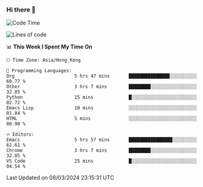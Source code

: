 ### Hi there 👋

<!--
**nicehiro/nicehiro** is a ✨ _special_ ✨ repository because its `README.md` (this file) appears on your GitHub profile.

Here are some ideas to get you started:

- 🔭 I’m currently working on ...
- 🌱 I’m currently learning ...
- 👯 I’m looking to collaborate on ...
- 🤔 I’m looking for help with ...
- 💬 Ask me about ...
- 📫 How to reach me: ...
- 😄 Pronouns: ...
- ⚡ Fun fact: ...
-->

<!--START_SECTION:waka-->
![Code Time](http://img.shields.io/badge/Code%20Time-278%20hrs%2047%20mins-blue)

![Lines of code](https://img.shields.io/badge/From%20Hello%20World%20I%27ve%20Written-2.6%20million%20lines%20of%20code-blue)

📊 **This Week I Spent My Time On** 

```text
🕑︎ Time Zone: Asia/Hong_Kong

💬 Programming Languages: 
Org                      5 hrs 47 mins       ███████████████░░░░░░░░░░   60.77 % 
Other                    3 hrs 7 mins        ████████░░░░░░░░░░░░░░░░░   32.85 % 
Python                   15 mins             █░░░░░░░░░░░░░░░░░░░░░░░░   02.72 % 
Emacs Lisp               10 mins             ░░░░░░░░░░░░░░░░░░░░░░░░░   01.84 % 
HTML                     5 mins              ░░░░░░░░░░░░░░░░░░░░░░░░░   00.90 % 

🔥 Editors: 
Emacs                    5 hrs 57 mins       ████████████████░░░░░░░░░   62.61 % 
Chrome                   3 hrs 7 mins        ████████░░░░░░░░░░░░░░░░░   32.85 % 
VS Code                  25 mins             █░░░░░░░░░░░░░░░░░░░░░░░░   04.54 % 
```


 Last Updated on 08/03/2024 23:15:31 UTC
<!--END_SECTION:waka-->

